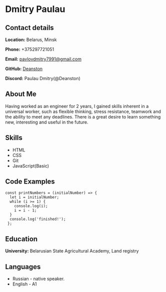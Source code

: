 # Dmitry Paulau
## Contact details
**Location:** Belarus, Minsk

**Phone:** +375297721051

**Email:** pavlovdmitry7991@gmail.com

**GitHub:** [Deanston](https://github.com/Deanston)

**Discord:** Paulau Dmitry(@Deanston)

## About Me

Having worked as an engineer for 2 years, I gained skills inherent in a universal worker, such as flexible thinking, stress resistance, teamwork and the ability to meet any deadlines. There is a great desire to learn something new, interesting and useful in the future.

## Skills
* HTML
* CSS
* Git
* JavaScript(Basic)

## Code Examples
```
const printNumbers = (initialNumber) => {
  let i = initialNumber;
  while (i >= 1) {
    console.log(i);
    i = i - 1;
  }
  console.log('finished!');
 };
 ```
 ## Education
**University:** Belarusian State Agricultural Academy, Land registry

## Languages
* Russian - native speaker.
* English - A1
